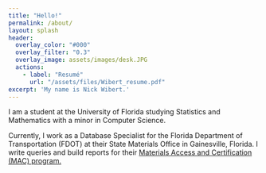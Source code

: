 ```yaml
---
title: "Hello!"
permalink: /about/
layout: splash
header:
  overlay_color: "#000"
  overlay_filter: "0.3"
  overlay_image: assets/images/desk.JPG
  actions:
    - label: "Resumé"
      url: "/assets/files/Wibert_resume.pdf"
excerpt: 'My name is Nick Wibert.'
---
```


I am a student at the University of Florida studying Statistics and Mathematics with a minor in Computer Science.

Currently, I work as a Database Specialist for the Florida Department of Transportation (FDOT) at their State Materials Office in Gainesville, Florida. I write queries and build reports for their [Materials Access and Certification (MAC) program.](https://mac.fdot.gov/)